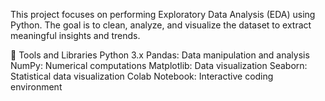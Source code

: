This project focuses on performing Exploratory Data Analysis (EDA) using Python. The goal is to clean, analyze, and visualize the dataset to extract meaningful insights and trends.

🔧 Tools and Libraries
Python 3.x
Pandas: Data manipulation and analysis
NumPy: Numerical computations
Matplotlib: Data visualization
Seaborn: Statistical data visualization
Colab Notebook: Interactive coding environment
